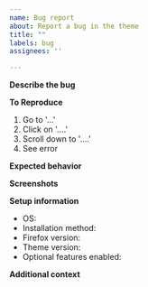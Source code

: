 ```yaml
---
name: Bug report
about: Report a bug in the theme
title: ""
labels: bug
assignees: ''

---
```


**Describe the bug**
<!-- A clear and concise description of what the bug is. -->

**To Reproduce**
<!-- Steps to reproduce the behavior: -->
1. Go to '...'
2. Click on '....'
3. Scroll down to '....'
4. See error

**Expected behavior**
<!-- A clear and concise description of what you expected to happen.. -->

**Screenshots**
<!-- If applicable, add screenshots to help explain your problem. -->

**Setup information**
 - OS: <!-- e.g. Fedora, Ubuntu -->
 - Installation method: <!-- e.g. RPM, Flatpak, AUR -->
 - Firefox version: <!-- e.g. 108 -->
 - Theme version: <!-- e.g. v108, master, commit -->
 - Optional features enabled: <!-- e.g. gnomeTheme.hideSingleTab -->

**Additional context**
<!-- Add any other context about the problem here. -->

